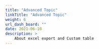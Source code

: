 ```yaml
---
title: "Advanced Topic"
linkTitle: "Advanced Topic"
weight: 6
url_dash_board: "" 
date: 2021-06-10
description: >
    About excel export and Custom table
---
```

